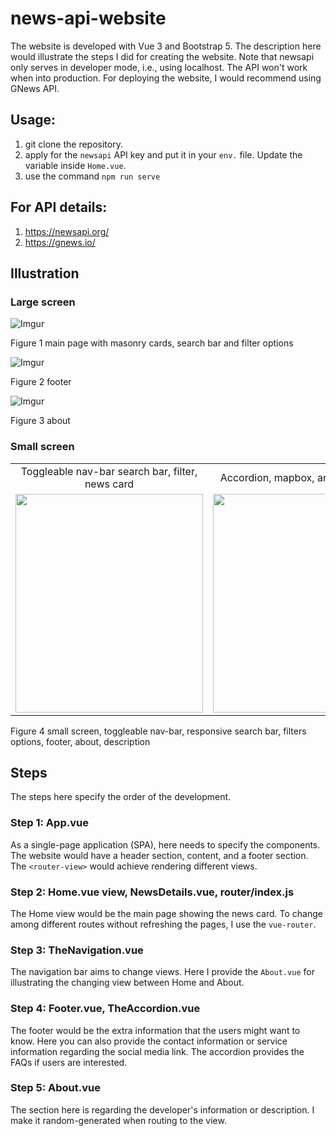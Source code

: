 # news-api-website
The website is developed with Vue 3 and Bootstrap 5. The description here would illustrate the steps I did for creating the website. Note that newsapi only serves in developer mode, i.e., using localhost. The API won't work when into production. For deploying the website, I would recommend using GNews API.

## Usage:
1. git clone the repository.
2. apply for the ```newsapi``` API key and put it in your ```env.``` file. Update the variable inside ``` Home.vue ```.
3. use the command ``` npm run serve ```

## For API details:
1. https://newsapi.org/
2. https://gnews.io/

## Illustration
### Large screen
![Imgur](https://i.imgur.com/VB8LjrJl.png)

Figure 1 main page with masonry cards, search bar and filter options

![Imgur](https://i.imgur.com/2F0Xp2Sl.png)

Figure 2 footer

![Imgur](https://i.imgur.com/3ZgKAjll.png)

Figure 3 about

### Small screen

<table>
  <tr align="center">
    <td>Toggleable nav-bar search bar, filter, news card</td>
    <td>Accordion, mapbox, and social icons</td>
    <td>About</td>
  </tr>
  <tr>
    <td><img src="https://i.imgur.com/AxSStxr.png" width=300 height=350></td>
    <td><img src="https://i.imgur.com/NHAISiC.png" width=300 height=350></td>
    <td><img src="https://i.imgur.com/UZGrJQd.png" width=300 height=350></td>
  </tr>
 </table>
Figure 4 small screen, toggleable nav-bar, responsive search bar, filters options, footer, about, description



## Steps
The steps here specify the order of the development.

### Step 1: App.vue
As a single-page application (SPA), here needs to specify the components. The website would have a header section, content, and a footer section. The ``` <router-view> ``` would achieve rendering different views. 

### Step 2: Home.vue view, NewsDetails.vue, router/index.js
The Home view would be the main page showing the news card. To change among different routes without refreshing the pages, I use the ```vue-router```.

### Step 3: TheNavigation.vue
The navigation bar aims to change views. Here I provide the ``` About.vue ``` for illustrating the changing view between Home and About.

### Step 4: Footer.vue, TheAccordion.vue
The footer would be the extra information that the users might want to know. Here you can also provide the contact information or service information regarding the social media link. The accordion provides the FAQs if users are interested.

### Step 5: About.vue
The section here is regarding the developer's information or description. I make it random-generated when routing to the view. 